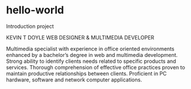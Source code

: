 # hello-world
Introduction project 

KEVIN T DOYLE
WEB DESIGNER & MULTIMEDIA DEVELOPER

Multimedia specialist with experience in office oriented environments enhanced by a bachelor’s degree in web and multimedia development. Strong ability to identify clients needs related to specific products and services. Thorough comprehension of effective office practices proven to maintain productive relationships between clients. Proficient in PC hardware, software and network computer applications.
